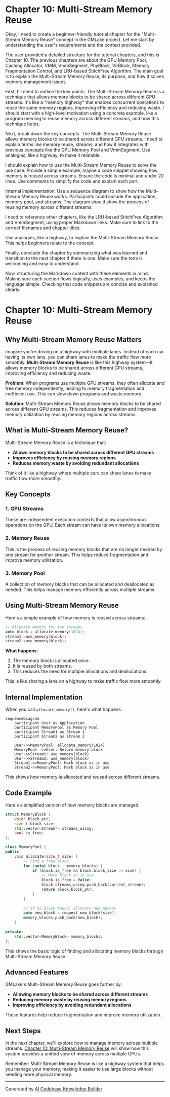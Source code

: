 # Chapter 10: Multi-Stream Memory Reuse


<think>
Okay, I need to create a beginner-friendly tutorial chapter for the "Multi-Stream Memory Reuse" concept in the GMLake project. Let me start by understanding the user's requirements and the context provided.

The user provided a detailed structure for the tutorial chapters, and this is Chapter 10. The previous chapters are about the GPU Memory Pool, Caching Allocator, VMM, VmmSegment, PhyBlock, VirBlock, Memory Fragmentation Control, and LRU-based StitchFree Algorithm. The main goal is to explain the Multi-Stream Memory Reuse, its purpose, and how it solves memory management issues.

First, I'll need to outline the key points. The Multi-Stream Memory Reuse is a technique that allows memory blocks to be shared across different GPU streams. It's like a "memory highway" that enables concurrent operations to reuse the same memory regions, improving efficiency and reducing waste. I should start with a high-level motivation using a concrete example, like a program needing to reuse memory across different streams, and how this technique helps.

Next, break down the key concepts. The Multi-Stream Memory Reuse allows memory blocks to be shared across different GPU streams. I need to explain terms like memory reuse, streams, and how it integrates with previous concepts like the GPU Memory Pool and VmmSegment. Use analogies, like a highway, to make it relatable.

I should explain how to use the Multi-Stream Memory Reuse to solve the use case. Provide a simple example, maybe a code snippet showing how memory is reused across streams. Ensure the code is minimal and under 20 lines. Use comments to simplify the code and explain each part.

Internal implementation: Use a sequence diagram to show how the Multi-Stream Memory Reuse works. Participants could include the application, memory pool, and streams. The diagram should show the process of reusing memory across different streams.

I need to reference other chapters, like the LRU-based StitchFree Algorithm and VmmSegment, using proper Markdown links. Make sure to link to the correct filenames and chapter titles.

Use analogies, like a highway, to explain the Multi-Stream Memory Reuse. This helps beginners relate to the concept.

Finally, conclude the chapter by summarizing what was learned and transition to the next chapter if there is one. Make sure the tone is welcoming and easy to understand.

Now, structuring the Markdown content with these elements in mind. Making sure each section flows logically, uses examples, and keeps the language simple. Checking that code snippets are concise and explained clearly.
</think>

# Chapter 10: Multi-Stream Memory Reuse

## Why Multi-Stream Memory Reuse Matters

Imagine you're driving on a highway with multiple lanes. Instead of each car having its own lane, you can share lanes to make the traffic flow more smoothly. **Multi-Stream Memory Reuse** is like this highway system—it allows memory blocks to be shared across different GPU streams, improving efficiency and reducing waste.

**Problem**: When programs use multiple GPU streams, they often allocate and free memory independently, leading to memory fragmentation and inefficient use. This can slow down programs and waste memory.

**Solution**: Multi-Stream Memory Reuse allows memory blocks to be shared across different GPU streams. This reduces fragmentation and improves memory utilization by reusing memory regions across streams.

## What is Multi-Stream Memory Reuse?

Multi-Stream Memory Reuse is a technique that:
- **Allows memory blocks to be shared across different GPU streams**
- **Improves efficiency by reusing memory regions**
- **Reduces memory waste by avoiding redundant allocations**

Think of it like a highway where multiple cars can share lanes to make traffic flow more smoothly.

## Key Concepts

### 1. GPU Streams
These are independent execution contexts that allow asynchronous operations on the GPU. Each stream can have its own memory allocations.

### 2. Memory Reuse
This is the process of reusing memory blocks that are no longer needed by one stream for another stream. This helps reduce fragmentation and improve memory utilization.

### 3. Memory Pool
A collection of memory blocks that can be allocated and deallocated as needed. This helps manage memory efficiently across multiple streams.

## Using Multi-Stream Memory Reuse

Here's a simple example of how memory is reused across streams:

```cpp
// Allocate memory for two streams
auto block = allocate_memory(1024);
stream1->use_memory(block);
stream2->use_memory(block);
```

**What happens**:
1. The memory block is allocated once.
2. It is reused by both streams.
3. This reduces the need for multiple allocations and deallocations.

This is like sharing a lane on a highway to make traffic flow more smoothly.

## Internal Implementation

When you call `allocate_memory()`, here's what happens:

```mermaid
sequenceDiagram
    participant User as Application
    participant MemoryPool as Memory Pool
    participant Stream1 as Stream 1
    participant Stream2 as Stream 2

    User->>MemoryPool: allocate_memory(1024)
    MemoryPool-->>User: Return memory block
    User->>Stream1: use_memory(block)
    User->>Stream2: use_memory(block)
    Stream1->>MemoryPool: Mark block as in use
    Stream2->>MemoryPool: Mark block as in use
```

This shows how memory is allocated and reused across different streams.

## Code Example

Here's a simplified version of how memory blocks are managed:

```cpp
struct MemoryBlock {
    void* block_ptr;
    size_t block_size;
    std::vector<Stream*> streams_using;
    bool is_free;
};

class MemoryPool {
public:
    void allocate(size_t size) {
        // Find a free block
        for (auto& block : memory_blocks) {
            if (block.is_free && block.block_size >= size) {
                // Mark block as in use
                block.is_free = false;
                block.streams_using.push_back(current_stream);
                return block.block_ptr;
            }
        }
        
        // If no block found, allocate new memory
        auto new_block = request_new_block(size);
        memory_blocks.push_back(new_block);
    }
    
private:
    std::vector<MemoryBlock> memory_blocks;
};
```

This shows the basic logic of finding and allocating memory blocks through Multi-Stream Memory Reuse.

## Advanced Features

GMLake's Multi-Stream Memory Reuse goes further by:
- **Allowing memory blocks to be shared across different streams**
- **Reducing memory waste by reusing memory regions**
- **Improving efficiency by avoiding redundant allocations**

These features help reduce fragmentation and improve memory utilization.

## Next Steps

In the next chapter, we'll explore how to manage memory across multiple streams. [Chapter 10: Multi-Stream Memory Reuse](10_multi_stream_memory_reuse_.md) will show how this system provides a unified view of memory across multiple GPUs.

Remember: Multi-Stream Memory Reuse is like a highway system that helps you manage your memory, making it easier to use large blocks without needing more physical memory.

---

Generated by [AI Codebase Knowledge Builder](https://github.com/The-Pocket/Tutorial-Codebase-Knowledge)